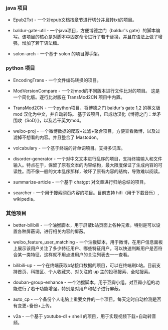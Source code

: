 
### java 项目 ###

- Epub2Txt - 一个对epub文档按章节进行切分并且转txt的项目。

- baldur-gate-util - 一个java项目，方便博德之门（baldur's gate）的脚本编写。该项目的核心是对脚本中固定命令进行了若干替换，并且在语法上做了增强，增加了若干语法糖。

- solon-arch - 一个基于 solon 的项目脚手架。

### python 项目 ###

- EncodingTrans - 一个文件编码转换的项目。

- ModVersionCompare - 一个对mod的不同版本进行文件比对的项目。
这是一个简化版。逐行比对版在 TransMod2CN 项目中内置。

- TransMod2CN - 一个python项目，将博德之门 baldur's gate 1,2 的英文版 mod 汉化为中文，并自动转码。
基于该项目，已成功汉化《博德之门：龙矛围攻（SoD）》，以及若干英文mod。

- weibo-proj - 一个微博数据的爬取+过滤+聚合项目，方便查看微博，以及过滤掉不想看的内容。并且整合了 Mastodon。

- volcabulary - 一个基于终端的背单词项目。支持多词库。

- disorder-generator - 一个对中文文本进行乱序的项目，支持终端输入和文件输入。特点在于，保留了原有文本的内容结构，最大限度保证了生成内容的可读性。而不像一般的文本乱序那样，破坏了原有内容的结构，导致难以阅读。

- summarize-article - 一个基于 chatgpt 对文章进行归纳总结的项目。

- searcher - 一个用于搜索网页内容的项目。目前支持 hifi（用于下载音乐）, wikipedia。


### 其他项目 ###

- better-bilibili - 一个油猴脚本，用于屏蔽b站页面上各种元素。特别是可以设置各种屏蔽词，进行相关内容的屏蔽。

- weibo_feature_user_matching - 一个油猴脚本，用于微博，在用户信息面板上展示该用户关注了多少特征用户、哪些特征用户。可以快速判断用户是否符合某一类特征，这样就不用点进用户的关注列表去一一查看。

- bilibili-up - 一个在终端获取b站接口数据的项目，可以在终端刷b站。目前支持首页、科技区、个人收藏夹、对关注的 up 主的投稿搜索、全站搜索。

- douban-group-enhance - 一个油猴脚本，用于豆瓣小组。对豆瓣小组的功能进行了若干功能增强，特别是对用户和帖子进行屏蔽。

- auto_cp - 一个备份个人电脑上重要文件的一个项目。每天定时自动检测是否有变更+备份+上传。

- v2a - 一个基于 youtube-dl + shell 的项目，用于实现视频下载+自动转音频。
